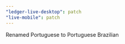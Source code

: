 ```yaml
---
"ledger-live-desktop": patch
"live-mobile": patch
---
```


Renamed Portuguese to Portuguese Brazilian
